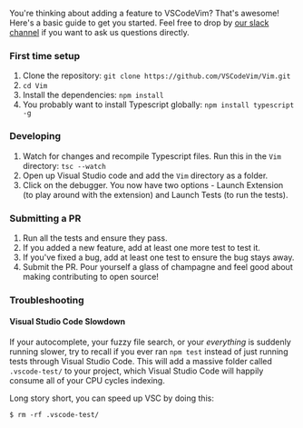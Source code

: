 You're thinking about adding a feature to VSCodeVim? That's awesome! Here's a basic guide to get you started. Feel free to drop by [our slack channel](https://vscodevim.slack.com/messages/general/) if you want to ask us questions directly.

### First time setup

1. Clone the repository: `git clone https://github.com/VSCodeVim/Vim.git`
2. `cd Vim`
3. Install the dependencies: `npm install`
4. You probably want to install Typescript globally: `npm install typescript -g`

### Developing

1. Watch for changes and recompile Typescript files. Run this in the `Vim` directory: `tsc --watch`
2. Open up Visual Studio code and add the `Vim` directory as a folder. 
3. Click on the debugger. You now have two options - Launch Extension (to play around with the extension) and Launch Tests (to run the tests). 

### Submitting a PR

1. Run all the tests and ensure they pass.
2. If you added a new feature, add at least one more test to test it.
3. If you've fixed a bug, add at least one test to ensure the bug stays away.
4. Submit the PR. Pour yourself a glass of champagne and feel good about making contributing to open source!

### Troubleshooting 

#### Visual Studio Code Slowdown

If your autocomplete, your fuzzy file search, or your _everything_ is suddenly running slower, try to recall if you ever ran `npm test` instead of just running tests through Visual Studio Code. This will add a massive folder called `.vscode-test/` to your project, which Visual Studio Code will happily consume all of your CPU cycles indexing. 

Long story short, you can speed up VSC by doing this:

`$ rm -rf .vscode-test/`
